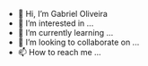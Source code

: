 - 👋 Hi, I’m Gabriel Oliveira
- 👀 I’m interested in ...
- 🌱 I’m currently learning ...
- 💞️ I’m looking to collaborate on ...
- 📫 How to reach me ...

<!---
sironark/sironark is a ✨ special ✨ repository because its `README.md` (this file) appears on your GitHub profile.
You can click the Preview link to take a look at your changes.
--->
